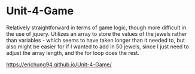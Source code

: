 # Unit-4-Game

Relatively straightforward in terms of game logic, though more difficult in the use of jquery.
Utilizes an array to store the values of the jewels rather than variables - which seems to have taken longer than it needed to, but also might be easier for if I wanted to add in 50 jewels, since I just need to adjust the array length, and the for loop does the rest.

https://erichung94.github.io/Unit-4-Game/
